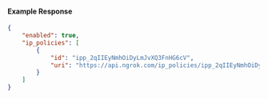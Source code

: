 <!-- Code generated for API Clients. DO NOT EDIT. -->

#### Example Response

```json
{
	"enabled": true,
	"ip_policies": [
		{
			"id": "ipp_2qIIEyNmhOiDyLmJvXQ3FnHG6cV",
			"uri": "https://api.ngrok.com/ip_policies/ipp_2qIIEyNmhOiDyLmJvXQ3FnHG6cV"
		}
	]
}
```
